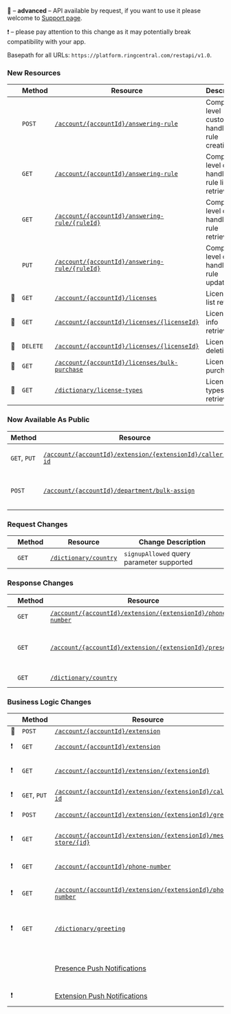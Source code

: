 &#x1F510; – **advanced** – API available by request, if you want to use it please welcome to [Support page](https://developers.ringcentral.com/support.html).

&#x2757; – please pay attention to this change as it may potentially break compatibility with your app.

Basepath for all URLs: `https://platform.ringcentral.com/restapi/v1.0`.

### New Resources
|         |Method|Resource|Description|
|---------|------|--------|------------------|
|         |`POST`|[`/account/{accountId}/answering-rule`](https://developers.ringcentral.com/api-docs/latest/index.html#!#RefCreateCompanyAnsweringRule)|Company level custom call handling rule creation|
|         |`GET`|[`/account/{accountId}/answering-rule`](https://developers.ringcentral.com/api-docs/latest/index.html#!#RefGetCompanyAnsweringRuleList)|Company level call handling rule list retrieval|
|         |`GET`|[`/account/{accountId}/answering-rule/{ruleId}`](https://developers.ringcentral.com/api-docs/latest/index.html#!#RefGetCompanyAnsweringRule)|Company level call handling rule retrieval|
|         |`PUT`|[`/account/{accountId}/answering-rule/{ruleId}`](https://developers.ringcentral.com/api-docs/latest/index.html#!#RefUpdateCompanyAnsweringRule)|Company level call handling rule updating|
|&#x1F510;|`GET`|[`/account/{accountId}/licenses`](https://developers.ringcentral.com/api-docs/latest/index.html#!#RefGetLicenseList)|Licences list retrieval|
|&#x1F510;|`GET`|[`/account/{accountId}/licenses/{licenseId}`](https://developers.ringcentral.com/api-docs/latest/index.html#!#RefGetLicense)|Licence info retrieval|
|&#x1F510;|`DELETE`|[`/account/{accountId}/licenses/{licenseId}`](https://developers.ringcentral.com/api-docs/latest/index.html#!#RefDeleteLicense)|Licence deletion|
|&#x1F510;|`GET`|[`/account/{accountId}/licenses/bulk-purchase`](https://developers.ringcentral.com/api-docs/latest/index.html#!#RefGetLicense)|Licence purchasing|
|&#x1F510;|`GET`|[`/dictionary/license-types`](https://developers.ringcentral.com/api-docs/latest/index.html#!#RefGetLicenseTypes)|Licence types list retrieval|

### Now Available As Public
|Method|Resource|Description|
|------|--------|-----------|
|`GET`, `PUT`|[`/account/{accountId}/extension/{extensionId}/caller-id`](https://developers.ringcentral.com/api-docs/latest/index.html#!#RefExtensionCallerId.html)|Extension Caller ID setting|
|`POST` |[`/account/{accountId}/department/bulk-assign`](https://developers.ringcentral.com/api-docs/latest/index.html#!#RefEditDepartmentMembers)|[Beta] Call queue member list management|

### Request Changes
|         |Method|Resource|Change Description|
|---------|------|--------|------------------|
|         |`GET` |[`/dictionary/country`](https://developers.ringcentral.com/api-docs/latest/index.html#!#RefDictionaryCountryList.html)|`signupAllowed` query parameter supported|

### Response Changes
|         |Method|Resource|Change Description|
|---------|------|--------|------------------|
|         |`GET` |[`/account/{accountId}/extension/{extensionId}/phone-number`](https://developers.ringcentral.com/api-docs/latest/index.html#!#RefGetExtensionPhoneNumbers)|`extension` attribute added|
|         |`GET` |[`/account/{accountId}/extension/{extensionId}/presence`](https://developers.ringcentral.com/api-docs/latest/index.html#!#RefGetExtensionPresence)|`activeCalls.fromName`, `activeCalls.toName` and `activeCalls.startTime` attributes added|
|         |`GET` |[`/dictionary/country`](https://developers.ringcentral.com/api-docs/latest/index.html#!#RefDictionaryCountryList.html)|`signupAllowed` attribute added|

### Business Logic Changes
|         |Method|Resource|Change Description|
|---------|------|--------|------------------|
|&#x1F510;|`POST`|[`/account/{accountId}/extension`](https://developers.ringcentral.com/api-docs/latest/index.html#!#RefCreateExtension)|
|&#x2757; |`GET` |[`/account/{accountId}/extension`](https://developers.ringcentral.com/api-docs/latest/index.html#!#RefGetExtensionList)|Glip `Bot` extension type supported|
|&#x2757; |`GET` |[`/account/{accountId}/extension/{extensionId}`](https://developers.ringcentral.com/api-docs/latest/index.html#!#RefGetExtensionInfo)|`CallSwitch` service feature supported; `AccountDirectory` service feature removed|
|&#x2757; |`GET`, `PUT`|[`/account/{accountId}/extension/{extensionId}/caller-id`](https://developers.ringcentral.com/api-docs/latest/index.html#!#RefExtensionCallerId.html)|`CommonPhone` value supported for `byFeature.feature` attribute|
|&#x2757; |`POST` |[`/account/{accountId}/extension/{extensionId}/greeting`](https://developers.ringcentral.com/api-docs/latest/index.html#!#RefCreateExtensionCustomGreeting)|`HoldMusic` value supported for `type` attribute|
|&#x2757; |`GET`  |[`/account/{accountId}/extension/{extensionId}/message-store/{id}`](https://developers.ringcentral.com/api-docs/latest/index.html#!#RefGetMessageInfo)|`attachment[].width` and `attachment[].height` attributes added for MMS|
|&#x2757; |`GET`  |[`/account/{accountId}/phone-number`](https://developers.ringcentral.com/api-docs/latest/index.html#!#RefGetAccountPhoneNumbers)|`ContactCenterNumber` value supported for attribute `usageType`|
|&#x2757; |`GET`  |[`/account/{accountId}/extension/{extensionId}/phone-number`](https://developers.ringcentral.com/api-docs/latest/index.html#!#RefGetExtensionPhoneNumbers)|`ContactCenterNumber` value supported for attribute `usageType`|
|&#x2757; |`GET`  |[`/dictionary/greeting`](https://developers.ringcentral.com/api-docs/latest/index.html#!#RefGetDictionaryGreetingList)|`HoldMusic` and `Company` values supported for `type` attribute; `CompanyAnsweringRule` and `CompanyAfterHoursAnsweringRule` for `usageType` attribute|
|         |       |[Presence Push Notifications](https://developers.ringcentral.com/api-docs/latest/index.html#!#RefGetExtensionPresenceEvent)|`activeCalls.fromName`, `activeCalls.toName` and `activeCalls.startTime` attributes added|
|&#x2757; |       |[Extension Push Notifications](https://developers.ringcentral.com/api-docs/latest/index.html#!#RefGetExtensionInfoEvent)|`AccountInfo` value supported for attribute `hints`|